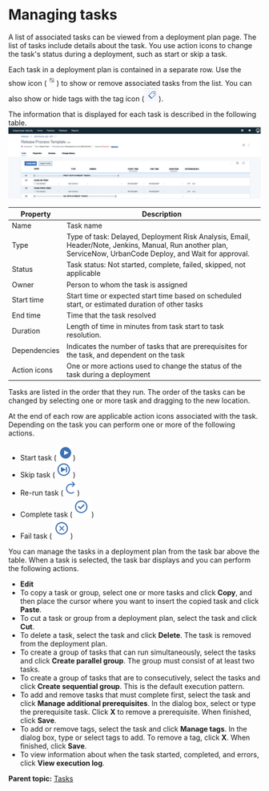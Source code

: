 # Managing tasks

A list of associated tasks can be viewed from a deployment plan page. The list of tasks include details about the task. You use action icons to change the task's status during a deployment, such as start or skip a task.

Each task in a deployment plan is contained in a separate row. Use the show icon \(![Icon to show and hide associated tasks](../images/icon_show_hide.jpg)\) to show or remove associated tasks from the list. You can also show or hide tags with the tag icon \(![](../images/icon_releasetags.jpg)\).

The information that is displayed for each task is described in the following table. ![](../images/task_manage.jpg)

|Property|Description|
|--------|-----------|
|Name|Task name|
|Type|Type of task: Delayed, Deployment Risk Analysis, Email, Header/Note, Jenkins, Manual, Run another plan, ServiceNow, UrbanCode Deploy, and Wait for approval.|
|Status|Task status: Not started, complete, failed, skipped, not applicable|
|Owner|Person to whom the task is assigned|
|Start time|Start time or expected start time based on scheduled start, or estimated duration of other tasks|
|End time|Time that the task resolved|
|Duration|Length of time in minutes from task start to task resolution.|
|Dependencies|Indicates the number of tasks that are prerequisites for the task, and dependent on the task|
|Action icons|One or more actions used to change the status of the task during a deployment|

Tasks are listed in the order that they run. The order of the tasks can be changed by selecting one or more task and dragging to the new location.

At the end of each row are applicable action icons associated with the task. Depending on the task you can perform one or more of the following actions.

-   Start task \(![](../images/task-start.png)\)
-   Skip task \(![](../images/task-skip.png)\)
-   Re-run task \(![](../images/task-reopen.png)\)
-   Complete task \(![](../images/task-complete.png)\)
-   Fail task \(![](../images/task-fail.png)\)

You can manage the tasks in a deployment plan from the task bar above the table. When a task is selected, the task bar displays and you can perform the following actions.

-   **Edit**
-   To copy a task or group, select one or more tasks and click **Copy**, and then place the cursor where you want to insert the copied task and click **Paste**.
-   To cut a task or group from a deployment plan, select the task and click **Cut**.
-   To delete a task, select the task and click **Delete**. The task is removed from the deployment plan.
-   To create a group of tasks that can run simultaneously, select the tasks and click **Create parallel group**. The group must consist of at least two tasks.
-   To create a group of tasks that are to consecutively, select the tasks and click **Create sequential group**. This is the default execution pattern.
-   To add and remove tasks that must complete first, select the task and click **Manage additional prerequisites**. In the dialog box, select or type the prerequisite task. Click **X** to remove a prerequisite. When finished, click **Save**.
-   To add or remove tags, select the task and click **Manage tags**. In the dialog box, type or select tags to add. To remove a tag, click **X**. When finished, click **Save**.
-   To view information about when the task started, completed, and errors, click **View execution log**.

**Parent topic:** [Tasks](../../com.crelease.doc/topics/cr_task_ov.md)

